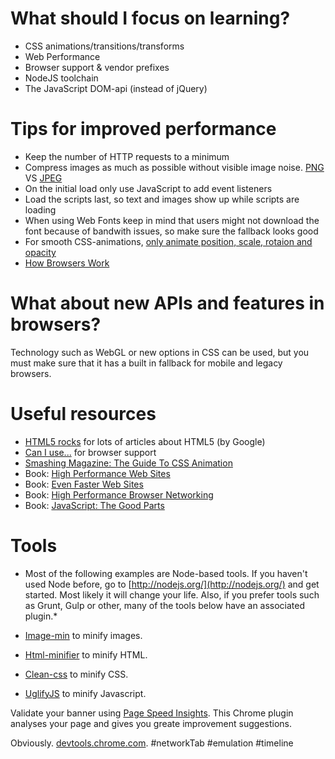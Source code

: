 # What should I focus on learning?

* CSS animations/transitions/transforms
* Web Performance
* Browser support & vendor prefixes
* NodeJS toolchain
* The JavaScript DOM-api (instead of jQuery)


# Tips for improved performance

* Keep the number of HTTP requests to a minimum
* Compress images as much as possible without visible image noise. [PNG](http://youtu.be/cqNTCf6oCJ8) VS [JPEG](http://youtu.be/w655JPmzpUI)
* On the initial load only use JavaScript to add event listeners
* Load the scripts last, so text and images show up while scripts are loading
* When using Web Fonts keep in mind that users might not download the font because of bandwith issues, so make sure the fallback looks good
* For smooth CSS-animations, [only animate position, scale, rotaion and opacity](http://www.html5rocks.com/en/tutorials/speed/high-performance-animations/)
* [How Browsers Work](http://www.html5rocks.com/en/tutorials/internals/howbrowserswork/)

# What about new APIs and features in browsers?

Technology such as WebGL or new options in CSS can be used, but you must make sure that it has a built in fallback for mobile and legacy browsers.

# Useful resources
* [HTML5 rocks](http://www.html5rocks.com/) for lots of articles about HTML5 (by Google)
* [Can I use...](http://caniuse.com/) for browser support
* [Smashing Magazine: The Guide To CSS Animation](http://coding.smashingmagazine.com/2011/09/14/the-guide-to-css-animation-principles-and-examples/)
* Book: [High Performance Web Sites](http://shop.oreilly.com/product/9780596529307.do)
* Book: [Even Faster Web Sites](http://shop.oreilly.com/product/9780596522315.do)
* Book: [High Performance Browser Networking](http://shop.oreilly.com/product/0636920028048.do)
* Book: [JavaScript: The Good Parts](http://shop.oreilly.com/product/9780596517748.do)

# Tools
* Most of the following examples are Node-based tools. If you haven't used Node before, go to [http://nodejs.org/](http://nodejs.org/) and get started. Most likely it will change your life. Also, if you prefer tools such as Grunt, Gulp or other, many of the tools below have an associated plugin.*

* [Image-min](https://github.com/kevva/image-min) to minify images.
* [Html-minifier](https://github.com/kangax/html-minifier) to minify HTML.
* [Clean-css](https://github.com/GoalSmashers/clean-css) to minify CSS.
* [UglifyJS](http://lisperator.net/uglifyjs/) to minify Javascript.

Validate your banner using [Page Speed Insights](https://chrome.google.com/webstore/detail/pagespeed-insights-by-goo/gplegfbjlmmehdoakndmohflojccocli). This Chrome plugin analyses your page and gives you greate improvement suggestions.


Obviously. [devtools.chrome.com](https://developers.google.com/chrome-developer-tools/). #networkTab #emulation #timeline